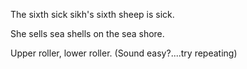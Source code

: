  The sixth sick sikh's sixth sheep is sick.

 She sells sea shells on the sea shore.

 Upper roller, lower roller. (Sound easy?....try repeating)

 
